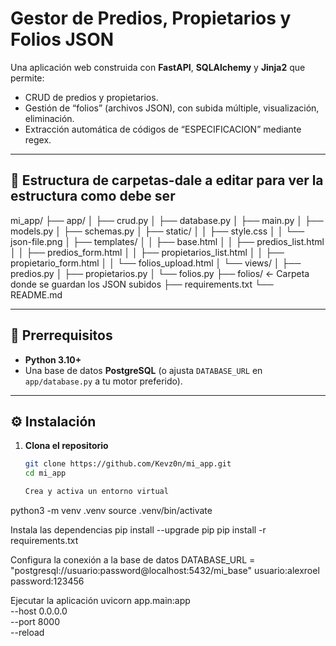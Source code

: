 # Gestor de Predios, Propietarios y Folios JSON

Una aplicación web construida con **FastAPI**, **SQLAlchemy** y **Jinja2** que permite:
- CRUD de predios y propietarios.
- Gestión de “folios” (archivos JSON), con subida múltiple, visualización, eliminación.
- Extracción automática de códigos de “ESPECIFICACION” mediante regex.

---

## 📁 Estructura de carpetas-dale a editar para ver la estructura como debe ser

mi_app/
├── app/
│ ├── crud.py
│ ├── database.py
│ ├── main.py
│ ├── models.py
│ ├── schemas.py
│ ├── static/
│ │ ├── style.css
│ │ └── json-file.png
│ ├── templates/
│ │ ├── base.html
│ │ ├── predios_list.html
│ │ ├── predios_form.html
│ │ ├── propietarios_list.html
│ │ ├── propietario_form.html
│ │ └── folios_upload.html
│ └── views/
│ ├── predios.py
│ ├── propietarios.py
│ └── folios.py
├── folios/ ← Carpeta donde se guardan los JSON subidos
├── requirements.txt
└── README.md

---

## 🚀 Prerrequisitos

- **Python 3.10+**  
- Una base de datos **PostgreSQL** (o ajusta `DATABASE_URL` en `app/database.py` a tu motor preferido).

---

## ⚙️ Instalación

1. **Clona el repositorio**  
   ```bash
   git clone https://github.com/Kevz0n/mi_app.git
   cd mi_app

   Crea y activa un entorno virtual
python3 -m venv .venv
source .venv/bin/activate

Instala las dependencias
pip install --upgrade pip
pip install -r requirements.txt



Configura la conexión a la base de datos
DATABASE_URL = "postgresql://usuario:password@localhost:5432/mi_base"
usuario:alexroel
password:123456

 Ejecutar la aplicación
 uvicorn app.main:app \
  --host 0.0.0.0 \
  --port 8000 \
  --reload


